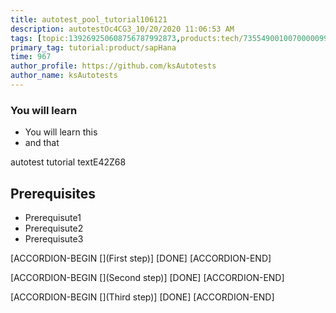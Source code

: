 ```yaml
---
title: autotest_pool_tutorial106121
description: autotestOc4CG3_10/20/2020 11:06:53 AM
tags: [topic:139269250608756787992873,products:tech/73554900100700000996,tutorial:experience/advanced]
primary_tag: tutorial:product/sapHana
time: 967
author_profile: https://github.com/ksAutotests
author_name: ksAutotests
---
```

### You will learn
- You will learn this
- and that

autotest tutorial textE42Z68

## Prerequisites
- Prerequisute1
- Prerequisute2
- Prerequisute3

[ACCORDION-BEGIN [](First step)]
[DONE]
[ACCORDION-END]

[ACCORDION-BEGIN [](Second step)]
[DONE]
[ACCORDION-END]

[ACCORDION-BEGIN [](Third step)]
[DONE]
[ACCORDION-END]

